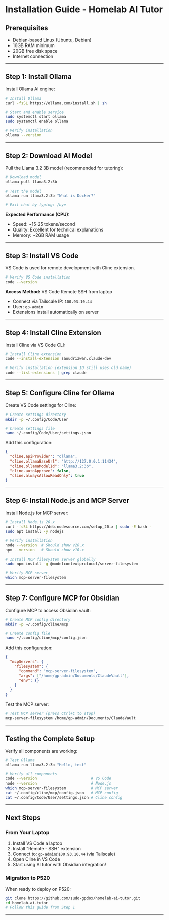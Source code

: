 # Installation Guide - Homelab AI Tutor

## Prerequisites
- Debian-based Linux (Ubuntu, Debian)
- 16GB RAM minimum
- 20GB free disk space
- Internet connection

---

## Step 1: Install Ollama

Install Ollama AI engine:

```bash
# Install Ollama
curl -fsSL https://ollama.com/install.sh | sh

# Start and enable service
sudo systemctl start ollama
sudo systemctl enable ollama

# Verify installation
ollama --version
```

---

## Step 2: Download AI Model

Pull the Llama 3.2 3B model (recommended for tutoring):

```bash
# Download model
ollama pull llama3.2:3b

# Test the model
ollama run llama3.2:3b "What is Docker?"

# Exit chat by typing: /bye
```

**Expected Performance (CPU):**
- Speed: ~15-25 tokens/second
- Quality: Excellent for technical explanations
- Memory: ~2GB RAM usage

---

## Step 3: Install VS Code

VS Code is used for remote development with Cline extension.

```bash
# Verify VS Code installation
code --version
```

**Access Method:** VS Code Remote SSH from laptop
- Connect via Tailscale IP: `100.93.10.44`
- User: `gp-admin`
- Extensions install automatically on server

---

## Step 4: Install Cline Extension

Install Cline via VS Code CLI:

```bash
# Install Cline extension
code --install-extension saoudrizwan.claude-dev

# Verify installation (extension ID still uses old name)
code --list-extensions | grep claude
```

---

## Step 5: Configure Cline for Ollama

Create VS Code settings for Cline:

```bash
# Create settings directory
mkdir -p ~/.config/Code/User

# Create settings file
nano ~/.config/Code/User/settings.json
```

Add this configuration:

```json
{
  "cline.apiProvider": "ollama",
  "cline.ollamaBaseUrl": "http://127.0.0.1:11434",
  "cline.ollamaModelId": "llama3.2:3b",
  "cline.autoApprove": false,
  "cline.alwaysAllowReadOnly": true
}
```

---

## Step 6: Install Node.js and MCP Server

Install Node.js for MCP server:

```bash
# Install Node.js 20.x
curl -fsSL https://deb.nodesource.com/setup_20.x | sudo -E bash -
sudo apt install -y nodejs

# Verify installation
node --version  # Should show v20.x
npm --version   # Should show v10.x

# Install MCP filesystem server globally
sudo npm install -g @modelcontextprotocol/server-filesystem

# Verify MCP server
which mcp-server-filesystem
```

---

## Step 7: Configure MCP for Obsidian

Configure MCP to access Obsidian vault:

```bash
# Create MCP config directory
mkdir -p ~/.config/cline/mcp

# Create config file
nano ~/.config/cline/mcp/config.json
```

Add this configuration:

```json
{
  "mcpServers": {
    "filesystem": {
      "command": "mcp-server-filesystem",
      "args": ["/home/gp-admin/Documents/ClaudeVault"],
      "env": {}
    }
  }
}
```

Test the MCP server:

```bash
# Test MCP server (press Ctrl+C to stop)
mcp-server-filesystem /home/gp-admin/Documents/ClaudeVault
```

---

## Testing the Complete Setup

Verify all components are working:

```bash
# Test Ollama
ollama run llama3.2:3b "Hello, test"

# Verify all components
code --version                        # VS Code
node --version                        # Node.js
which mcp-server-filesystem           # MCP server
cat ~/.config/cline/mcp/config.json   # MCP config
cat ~/.config/Code/User/settings.json # Cline config
```

---

## Next Steps

### From Your Laptop

1. Install VS Code a  laptop
2. Install "Remote - SSH" extension
3. Connect to: `gp-admin@100.93.10.44` (via Tailscale)
4. Open Cline in VS Code
5. Start using AI tutor with Obsidian integration!

### Migration to P520

When ready to deploy on P520:

```bash
git clone https://github.com/sudo-gpdox/homelab-ai-tutor.git
cd homelab-ai-tutor
# Follow this guide from Step 1
```

---


